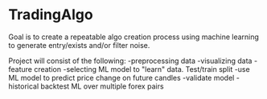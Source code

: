 # TradingAlgo

Goal is to create a repeatable algo creation process using machine learning to generate entry/exists and/or filter noise. 

Project will consist of the following:
-preprocessing data
-visualizing data
-feature creation
-selecting ML model to "learn" data. Test/train split
-use ML model to predict price change on future candles
-validate model
-historical backtest ML over multiple forex pairs
